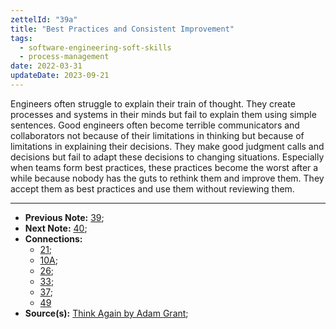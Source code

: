 ```yaml
---
zettelId: "39a"
title: "Best Practices and Consistent Improvement"
tags:
  - software-engineering-soft-skills
  - process-management
date: 2022-03-31
updateDate: 2023-09-21
---
```


Engineers often struggle to explain their train of thought. They create processes and systems in their minds but fail to explain them using simple sentences. Good engineers often become terrible communicators and collaborators not because of their limitations in thinking but because of limitations in explaining their decisions. They make good judgment calls and decisions but fail to adapt these decisions to changing situations. Especially when teams form best practices, these practices become the worst after a while because nobody has the guts to rethink them and improve them. They accept them as best practices and use them without reviewing them.

---

- **Previous Note:** [39](/notes/39/);
- **Next Note:** [40](/notes/40/);
- **Connections:**
  - [21](/notes/21/);
  - [10A](/notes/10a/);
  - [26](/notes/26/);
  - [33](/notes/33/);
  - [37](/notes/37/);
  - [49](/notes/49/)
- **Source(s):** [Think Again by Adam Grant](/books/think-again-by-adam-grant-book-summary-review-and-notes/);
